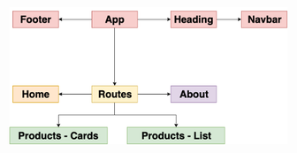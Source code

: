 ![alt text](https://github.com/hsdonkin/keg-tracker/blob/master/src/assets/react-components-diagram.png)
